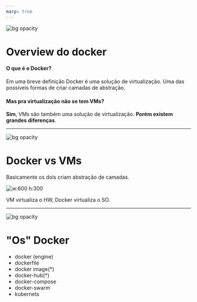 ```yaml
---
marp: true
---
```

 <!-- theme: uncover-->
![bg opacity](https://th.bing.com/th/id/R.a2f46e02ea8f7f8af6c6989687bd6b52?rik=0keMY0UQso%2b1kg&riu=http%3a%2f%2flogz.io%2fwp-content%2fuploads%2f2016%2f01%2fdocker-facebook.png&ehk=vi9I6O3dyq5d2%2bOmy8ZDLrWQv2LbFNVfkFhTEcajShM%3d&risl=&pid=ImgRaw&r=0)


# Overview do docker


#### O que é o Docker?

Em uma breve definição Docker é uma solução de virtualização. Uma das possiveis formas de criar camadas de abstração.

#### Mas pra virtualização não se tem VMs?

**Sim**, VMs são também uma solução de virtualização. **Porém existem grandes diferenças**.


---
![bg opacity](https://th.bing.com/th/id/R.a2f46e02ea8f7f8af6c6989687bd6b52?rik=0keMY0UQso%2b1kg&riu=http%3a%2f%2flogz.io%2fwp-content%2fuploads%2f2016%2f01%2fdocker-facebook.png&ehk=vi9I6O3dyq5d2%2bOmy8ZDLrWQv2LbFNVfkFhTEcajShM%3d&risl=&pid=ImgRaw&r=0)

# Docker vs VMs

Basicamente os dois criam abstração de camadas.

![w:600 h:300](https://images.contentstack.io/v3/assets/blt300387d93dabf50e/bltb6200bc085503718/5e1f209a63d1b6503160c6d5/containers-vs-virtual-machines.jpg)

VM virtualiza o HW, Docker virtualiza o SO.

---
![bg opacity](https://th.bing.com/th/id/R.a2f46e02ea8f7f8af6c6989687bd6b52?rik=0keMY0UQso%2b1kg&riu=http%3a%2f%2flogz.io%2fwp-content%2fuploads%2f2016%2f01%2fdocker-facebook.png&ehk=vi9I6O3dyq5d2%2bOmy8ZDLrWQv2LbFNVfkFhTEcajShM%3d&risl=&pid=ImgRaw&r=0)

# "Os" Docker

- docker (engine)
- dockerfile
- docker image(*)
- docker-hub(*)
- docker-compose
- docker-swarm
- kubernets

